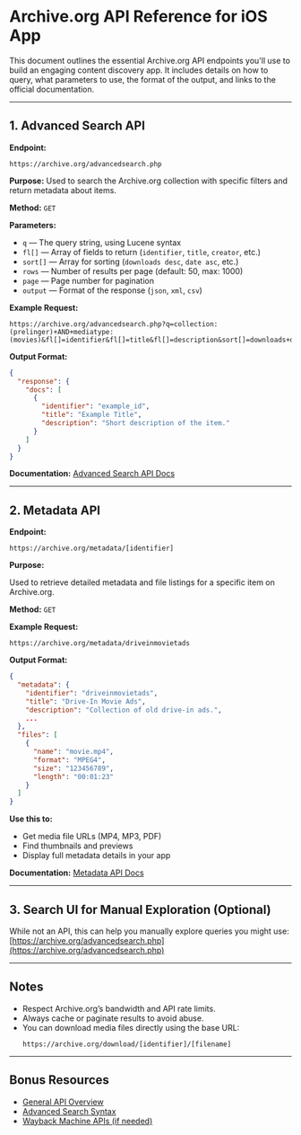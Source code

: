 
# Archive.org API Reference for iOS App

This document outlines the essential Archive.org API endpoints you'll use to build an engaging content discovery app. It includes details on how to query, what parameters to use, the format of the output, and links to the official documentation.

---

## 1. Advanced Search API

**Endpoint:**
```
https://archive.org/advancedsearch.php
```

**Purpose:**
Used to search the Archive.org collection with specific filters and return metadata about items.

**Method:** `GET`

**Parameters:**

- `q` — The query string, using Lucene syntax
- `fl[]` — Array of fields to return (`identifier`, `title`, `creator`, etc.)
- `sort[]` — Array for sorting (`downloads desc`, `date asc`, etc.)
- `rows` — Number of results per page (default: 50, max: 1000)
- `page` — Page number for pagination
- `output` — Format of the response (`json`, `xml`, `csv`)

**Example Request:**

```
https://archive.org/advancedsearch.php?q=collection:(prelinger)+AND+mediatype:(movies)&fl[]=identifier&fl[]=title&fl[]=description&sort[]=downloads+desc&rows=10&page=1&output=json
```

**Output Format:**

```json
{
  "response": {
    "docs": [
      {
        "identifier": "example_id",
        "title": "Example Title",
        "description": "Short description of the item."
      }
    ]
  }
}
```

**Documentation:**
[Advanced Search API Docs](https://archive.org/advancedsearch.php)

---

## 2. Metadata API

**Endpoint:**

```
https://archive.org/metadata/[identifier]
```

**Purpose:**

Used to retrieve detailed metadata and file listings for a specific item on Archive.org.

**Method:** `GET`

**Example Request:**

```
https://archive.org/metadata/driveinmovietads
```

**Output Format:**

```json
{
  "metadata": {
    "identifier": "driveinmovietads",
    "title": "Drive-In Movie Ads",
    "description": "Collection of old drive-in ads.",
    ...
  },
  "files": [
    {
      "name": "movie.mp4",
      "format": "MPEG4",
      "size": "123456789",
      "length": "00:01:23"
    }
  ]
}
```

**Use this to:**

- Get media file URLs (MP4, MP3, PDF)
- Find thumbnails and previews
- Display full metadata details in your app

**Documentation:**
[Metadata API Docs](https://archive.org/services/docs/api/metadata.html)

---

## 3. Search UI for Manual Exploration (Optional)

While not an API, this can help you manually explore queries you might use:
[https://archive.org/advancedsearch.php](https://archive.org/advancedsearch.php)

---

## Notes

- Respect Archive.org’s bandwidth and API rate limits.
- Always cache or paginate results to avoid abuse.
- You can download media files directly using the base URL:
  ```
  https://archive.org/download/[identifier]/[filename]
  ```

---

## Bonus Resources

- [General API Overview](https://archive.org/services/docs/)
- [Advanced Search Syntax](https://archive.org/advancedsearch.php#raw)
- [Wayback Machine APIs (if needed)](https://archive.org/help/wayback_api.php)

